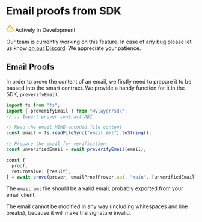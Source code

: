 # Email proofs from SDK
<div class="feature-card feature-in-dev">
  <div class="title">
    <svg width="20" height="20" viewBox="0 0 20 20" fill="none" xmlns="http://www.w3.org/2000/svg">
    <path d="M8.57499 3.21665L1.51665 15C1.37113 15.252 1.29413 15.5377 1.29331 15.8288C1.2925 16.1198 1.3679 16.4059 1.51201 16.6588C1.65612 16.9116 1.86392 17.1223 2.11474 17.2699C2.36556 17.4174 2.65065 17.4968 2.94165 17.5H17.0583C17.3493 17.4968 17.6344 17.4174 17.8852 17.2699C18.136 17.1223 18.3439 16.9116 18.488 16.6588C18.6321 16.4059 18.7075 16.1198 18.7067 15.8288C18.7058 15.5377 18.6288 15.252 18.4833 15L11.425 3.21665C11.2764 2.97174 11.0673 2.76925 10.8176 2.62872C10.568 2.48819 10.2864 2.41437 9.99999 2.41437C9.71354 2.41437 9.43193 2.48819 9.18232 2.62872C8.93272 2.76925 8.72355 2.97174 8.57499 3.21665V3.21665Z" stroke="#FCA004" stroke-width="2" stroke-linecap="round" stroke-linejoin="round"/>
    <path d="M10 7.5V10.8333" stroke="#FCA004" stroke-width="2" stroke-linecap="round" stroke-linejoin="round"/>
    <path d="M10 14.1667H10.0083" stroke="#FCA004" stroke-width="2" stroke-linecap="round" stroke-linejoin="round"/>
    </svg>
    Actively in Development
  </div>
  <p>Our team is currently working on this feature. In case of any bug please let us know <a href="https://discord.gg/JS6whdessP" target="_blank">on our Discord</a>. We appreciate your patience. </p>
</div>

## Email Proofs

In order to prove the content of an email, we firstly need to prepare it to be passed into the smart contract. 
We provide a handy function for it in the SDK, `preverifyEmail`. 

```ts
import fs from "fs";
import { preverifyEmail } from "@vlayer/sdk";
// .. Import prover contract ABI

// Read the email MIME-encoded file content
const email = fs.readFileSync("email.eml").toString();

// Prepare the email for verification
const unverifiedEmail = await preverifyEmail(email);

const {
  proof,
  returnValue: [result],
} = await prove(prover, emailProofProver.abi, "main", [unverifiedEmail]);
```

The `email.eml` file should be a valid email, probably exported from your email client.

<div class="warning">
The email cannot be modified in any way (including whitespaces and line breaks), 
because it will make the signature invalid.
</div>

